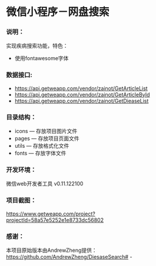 # 微信小程序－网盘搜索

### 说明：

实现疾病搜索功能，特色：
- 使用fontawesome字体

### 数据接口:

- https://api.getweapp.com/vendor/zainot/GetArticleList
- https://api.getweapp.com/vendor/zainot/GetArticleById
- https://api.getweapp.com/vendor/zainot/GetDieaseList

### 目录结构：

- icons — 存放项目图片文件
- pages — 存放项目页面文件
- utils — 存放格式化文件
- fonts — 存放字体文件

### 开发环境：

微信web开发者工具 v0.11.122100

### 项目截图：

https://www.getweapp.com/project?projectId=58a57e5252e1e8733dc56802

### 感谢：

本项目原始版本由AndrewZheng提供：https://github.com/AndrewZheng/DiesaseSearch# -

